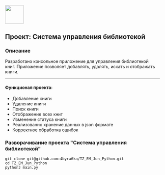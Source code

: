 # <img src="https://www.svgrepo.com/show/245968/library-book.svg" width="60"/>

## Проект: Система управления библиотекой

### Описание
Разработано консольное приложение для управления библиотекой книг. Приложение позволяет добавлять, удалять, искать и отображать книги. 


***
#### Функционал проекта:
 * Добавление книги
 * Удаление книги
 * Поиск книги
 * Отображение всех книг
 * Изменение статуса книги
 * Реализованно хранение данных в json формате
 * Корректное обработка ошибок

### Разворачивание проекта "Система управления библиотекой"
    git clone git@github.com:4byra6ka/TZ_EM_Jun_Python.git
    cd TZ_EM_Jun_Python
    python3 main.py
